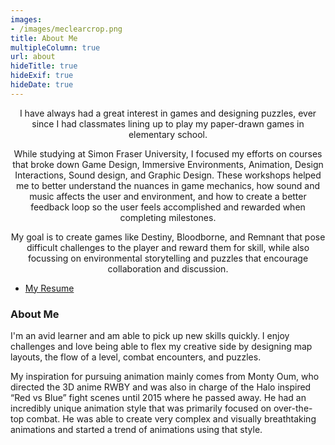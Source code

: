```yaml
---
images:
- /images/meclearcrop.png
title: About Me
multipleColumn: true
url: about
hideTitle: true
hideExif: true
hideDate: true
---
```


<div align="center">
	<p>
        I have always had a great interest in games and designing puzzles, ever since I had classmates lining up to play my paper-drawn games in elementary school.
	</p>
	<p>
		While studying at Simon Fraser University, I focused my efforts on courses that broke down Game Design, Immersive Environments, Animation, Design Interactions, Sound design, and Graphic Design. These workshops helped me to better understand the nuances in game mechanics, how sound and music affects the user and environment, and how to create a better feedback loop so the user feels accomplished and rewarded when completing milestones.

  My goal is to create games like Destiny, Bloodborne, and Remnant that pose difficult challenges to the player and reward them for skill, while also focussing on environmental storytelling and puzzles that encourage collaboration and discussion.
	</p>
</div>

- [My Resume](/images/marcusszabo.png)

### About Me

​I'm an avid learner and am able to pick up new skills quickly. I enjoy challenges and love being able to flex my creative side by designing map layouts, the flow of a level, combat encounters, and puzzles.

My inspiration for pursuing animation mainly comes from Monty Oum, who directed the 3D anime RWBY and was also in charge of the Halo inspired “Red vs Blue” fight scenes until 2015 where he passed away. He had an incredibly unique animation style that was primarily focused on over-the-top combat. He was able to create very complex and visually breathtaking animations and started a trend of animations using that style.

